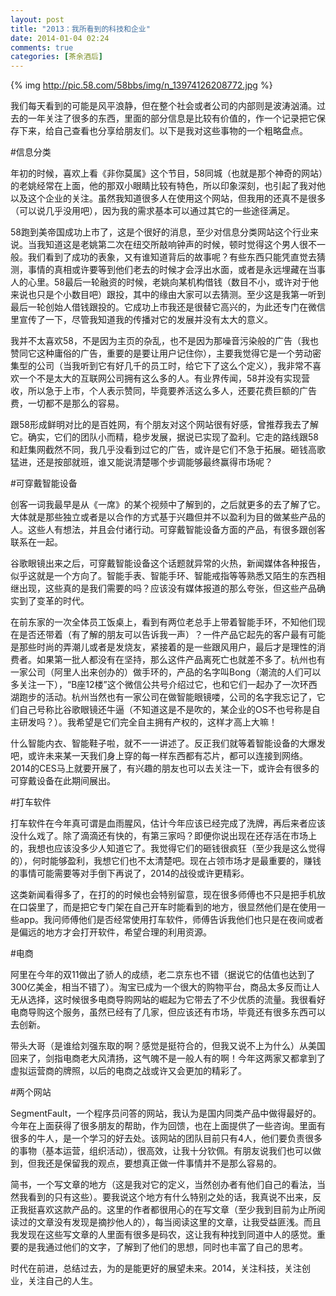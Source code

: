 ```yaml
---
layout: post
title: "2013：我所看到的科技和企业"
date: 2014-01-04 02:24
comments: true
categories: [茶余酒后]
---
```

{% img http://pic.58.com/58bbs/img/n_13974126208772.jpg %}

我们每天看到的可能是风平浪静，但在整个社会或者公司的内部则是波涛汹涌。过去的一年关注了很多的东西，里面的部分信息是比较有价值的，作一个记录把它保存下来，给自己查看也分享给朋友们。以下是我对这些事物的一个粗略盘点。


#信息分类

年初的时候，喜欢上看《非你莫属》这个节目，58同城（也就是那个神奇的网站）的老姚经常在上面，他的那双小眼睛比较有特色，所以印象深刻，也引起了我对他以及这个企业的关注。虽然我知道很多人在使用这个网站，但我用的还真不是很多（可以说几乎没用吧），因为我的需求基本可以通过其它的一些途径满足。

58跑到美帝国成功上市了，这是个很好的消息，至少对信息分类网站这个行业来说。当我知道这是老姚第二次在纽交所敲响钟声的时候，顿时觉得这个男人很不一般。我们看到了成功的表象，又有谁知道背后的故事呢？有些东西只能凭直觉去猜测，事情的真相或许要等到他们老去的时候才会浮出水面，或者是永远埋藏在当事人的心里。58最后一轮融资的时候，老姚向某机构借钱（数目不小，或许对于他来说也只是个小数目吧）跟投，其中的缘由大家可以去猜测。至少这是我第一听到最后一轮创始人借钱跟投的。它成功上市我还是很替它高兴的，为此还专门在微信里宣传了一下，尽管我知道我的传播对它的发展并没有太大的意义。

<!--more-->

我并不太喜欢58，不是因为主页的杂乱，也不是因为那噪音污染般的广告（我也赞同它这种庸俗的广告，重要的是要让用户记住你），主要我觉得它是一个劳动密集型的公司（当我听到它有好几千的员工时，给它下了这么个定义），我非常不喜欢一个不是太大的互联网公司拥有这么多的人。有业界传闻，58并没有实现营收，所以急于上市，个人表示赞同，毕竟要养活这么多人，还要花费巨额的广告费，一切都不是那么的容易。

跟58形成鲜明对比的是百姓网，有个朋友对这个网站很有好感，曾推荐我去了解它。确实，它们的团队小而精，稳步发展，据说已实现了盈利。它走的路线跟58和赶集网截然不同，我几乎没看到过它的广告，或许是它们不急于拓展。砸钱高歌猛进，还是按部就班，谁又能说清楚哪个步调能够最终赢得市场呢？


#可穿戴智能设备

创客一词我最早是从《一席》的某个视频中了解到的，之后就更多的去了解了它。大体就是那些独立或者是以合作的方式基于兴趣但并不以盈利为目的做某些产品的人。这些人有想法，并且会付诸行动。可穿戴智能设备方面的产品，有很多跟创客联系在一起。

谷歌眼镜出来之后，可穿戴智能设备这个话题就异常的火热，新闻媒体各种报告，似乎这就是一个方向了。智能手表、智能手环、智能戒指等等熟悉又陌生的东西相继出现，这些真的是我们需要的吗？应该没有媒体报道的那么夸张，但这些产品确实到了变革的时代。

在前东家的一次全体员工饭桌上，看到有两位老总手上带着智能手环，不知他们现在是否还带着（有了解的朋友可以告诉我一声）？一件产品它起先的客户最有可能是那些时尚的弄潮儿或者是发烧友，紧接着的是一些跟风用户，最后才是理性的消费者。如果第一批人都没有在坚持，那么这件产品离死亡也就差不多了。杭州也有一家公司（阿里人出来创办的）做手环的，产品的名字叫Bong（潮流的人们可以多关注一下），“B座12楼”这个微信公共号介绍过它，也和它们一起办了一次环西湖跑步的活动。杭州当然也有一家公司在做智能眼镜喽，公司的名字我忘记了，它们自己号称比谷歌眼镜还牛逼（不知道这是不是吹的，某企业的OS不也号称是自主研发吗？）。我希望是它们完全自主拥有产权的，这样才高上大嘛！

什么智能内衣、智能鞋子啦，就不一一讲述了。反正我们就等着智能设备的大爆发吧，或许未来某一天我们身上穿的每一样东西都有芯片，都可以连接到网络。2014的CES马上就要开展了，有兴趣的朋友也可以去关注一下，或许会有很多的可穿戴设备在此期间展出。


#打车软件

打车软件在今年真可谓是血雨腥风，估计今年应该已经完成了洗牌，再后来者应该没什么戏了。除了滴滴还有快的，有第三家吗？即便你说出现在还存活在市场上的，我想也应该没多少人知道它了。我觉得它们的砸钱很疯狂（至少我是这么觉得的），何时能够盈利，我想它们也不太清楚吧。现在占领市场才是最重要的，赚钱的事情可能需要等对手倒下再说了，2014的战役或许更精彩。

这类新闻看得多了，在打的的时候也会特别留意，现在很多师傅也不只是把手机放在口袋里了，而是把它专门架在自己开车时能看到的地方，很显然他们是在使用一些app。我问师傅他们是否经常使用打车软件，师傅告诉我他们也只是在夜间或者是偏远的地方才会打开软件，希望合理的利用资源。


#电商

阿里在今年的双11做出了骄人的成绩，老二京东也不错（据说它的估值也达到了300亿美金，相当不错了）。淘宝已成为一个很大的购物平台，商品太多反而让人无从选择，这时候很多电商导购网站的崛起为它带去了不少优质的流量。我很看好电商导购这个服务，虽然已经有了几家，但应该还有市场，毕竟还有很多东西可以去创新。

带头大哥（是谁给刘强东取的啊？感觉是挺符合的，但我又说不上为什么）从美国回来了，剑指电商老大风清扬，这气魄不是一般人有的啊！今年这两家又都拿到了虚拟运营商的牌照，以后的电商之战或许又会更加的精彩了。


#两个网站

SegmentFault，一个程序员问答的网站，我认为是国内同类产品中做得最好的。今年在上面获得了很多朋友的帮助，作为回馈，也在上面提供了一些咨询。里面有很多的牛人，是一个学习的好去处。该网站的团队目前只有4人，他们要负责很多的事物（基本运营，组织活动），很高效，让我十分钦佩。有朋友说我们也可以做到，但我还是保留我的观点，要想真正做一件事情并不是那么容易的。

简书，一个写文章的地方（这是我对它的定义，当然创办者有他们自己的看法，当然我看到的只有这些）。要我说这个地方有什么特别之处的话，我真说不出来，反正我挺喜欢这款产品的。这里的作者都很用心的在写文章（至少我到目前为止所阅读过的文章没有发现是摘抄他人的），每当阅读这里的文章，让我受益匪浅。而且我发现在这些写文章的人里面有很多是码农，这让我有种找到同道中人的感觉。重要的是我通过他们的文字，了解到了他们的思想，同时也丰富了自己的思考。


时代在前进，总结过去，为的是能更好的展望未来。2014，关注科技，关注创业，关注自己的人生。